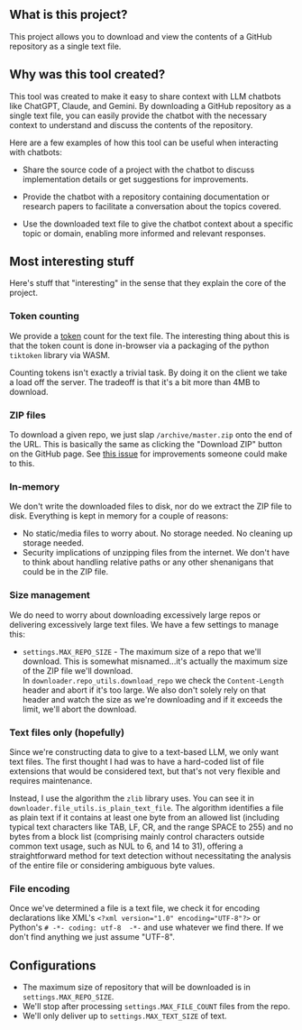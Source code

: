 ## What is this project?

This project allows you to download and view the contents of a GitHub repository as a
single text file.

## Why was this tool created?

This tool was created to make it easy to share context with LLM chatbots like ChatGPT,
Claude, and Gemini. By downloading a GitHub repository as a single text file, you can
easily provide the chatbot with the necessary context to understand and discuss the
contents of the repository.

Here are a few examples of how this tool can be useful when interacting with chatbots:

- Share the source code of a project with the chatbot to discuss implementation details or
  get suggestions for improvements.

- Provide the chatbot with a repository containing documentation or research papers to
  facilitate a conversation about the topics covered.

- Use the downloaded text file to give the chatbot context about a specific topic or
  domain, enabling more informed and relevant responses.

## Most interesting stuff

Here's stuff that "interesting" in the sense that they explain the core of the project.

### Token counting

We provide a [token](https://platform.openai.com/tokenizer) count for the text file. The
interesting thing about this is that the token count is done in-browser via a packaging of
the python `tiktoken` library via WASM.

Counting tokens isn't exactly a trivial task. By doing it on the client we take a load off
the server. The tradeoff is that it's a bit more than 4MB to download.

### ZIP files

To download a given repo, we just slap `/archive/master.zip` onto the end of the URL. This
is basically the same as clicking the "Download ZIP" button on the GitHub page. See
[this issue](https://github.com/dmwyatt/gh_repo_download/issues/1) for improvements
someone could make to this.

### In-memory

We don't write the downloaded files to disk, nor do we extract the ZIP file to disk.
Everything is kept in memory for a couple of reasons:

- No static/media files to worry about. No storage needed. No cleaning up storage needed.
- Security implications of unzipping files from the internet. We don't have to think about
  handling relative paths or any other shenanigans that could be in the ZIP file.

### Size management

We do need to worry about downloading excessively large repos or delivering excessively
large text files. We have a few settings to manage this:

- `settings.MAX_REPO_SIZE` - The maximum size of a repo that we'll download. This is
  somewhat misnamed...it's actually the maximum size of the ZIP file we'll download.\
  In
  `downloader.repo_utils.download_repo` we check the `Content-Length` header and abort if
  it's too large. We also don't solely rely on that header and watch the size as we're
  downloading and if it exceeds the limit, we'll abort the download.

### Text files only (hopefully)

Since we're constructing data to give to a text-based LLM, we only want text files. The
first thought I had was to have a hard-coded list of file extensions that would be
considered text, but that's not very flexible and requires maintenance.

Instead, I use the algorithm the `zlib` library uses. You can see it in
`downloader.file_utils.is_plain_text_file`. The algorithm identifies a file as plain text
if it contains at least one byte from an allowed list (including typical text characters
like TAB, LF, CR, and the range SPACE to 255) and no bytes from a block list (comprising
mainly control characters outside common text usage, such as NUL to 6, and 14 to 31),
offering a straightforward method for text detection without necessitating the analysis of
the entire file or considering ambiguous byte values.

### File encoding

Once we've determined a file is a text file, we check it for encoding declarations like
XML's `<?xml version="1.0" encoding="UTF-8"?>` or Python's `# -*- coding: utf-8  -*-` and
use whatever we find there. If we don't find anything we just assume "UTF-8".

## Configurations

- The maximum size of repository that will be downloaded is in `settings.MAX_REPO_SIZE`.
- We'll stop after processing `settings.MAX_FILE_COUNT` files from the repo.
- We'll only deliver up to `settings.MAX_TEXT_SIZE` of text.
